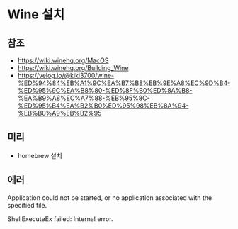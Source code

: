 Wine 설치
=========

참조
----

-	https://wiki.winehq.org/MacOS
-	https://wiki.winehq.org/Building_Wine
-	https://velog.io/@kiki3700/wine-%ED%94%84%EB%A1%9C%EA%B7%B8%EB%9E%A8%EC%9D%B4-%ED%95%9C%EA%B8%80-%ED%8F%B0%ED%8A%B8-%EA%B9%A8%EC%A7%88-%EB%95%8C-%ED%95%B4%EA%B2%B0%ED%95%98%EB%8A%94-%EB%B0%A9%EB%B2%95

미리
----

-	homebrew 설치

에러
----

Application could not be started, or no application associated with the specified file.

ShellExecuteEx failed: Internal error.
